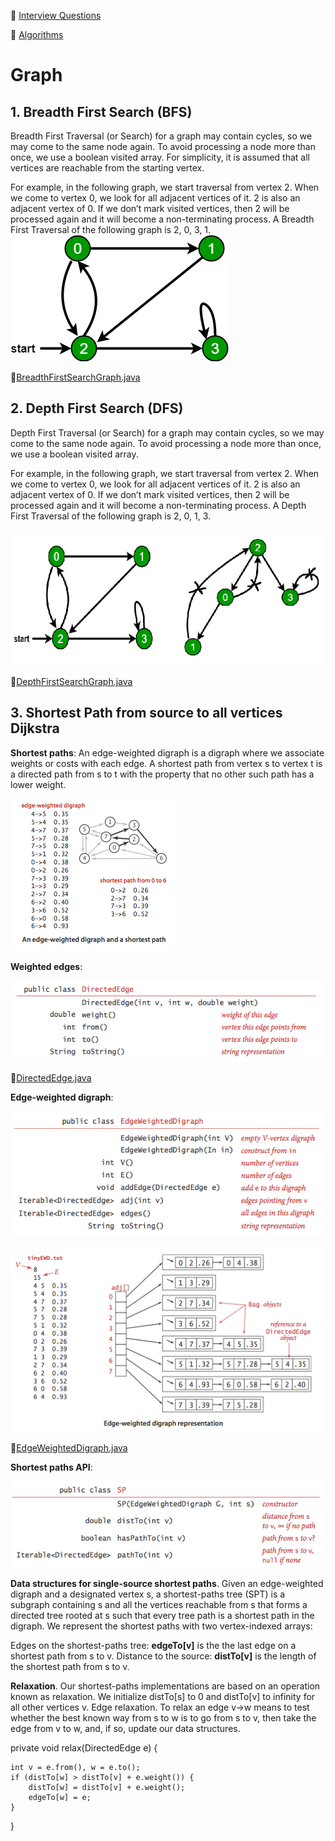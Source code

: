 :palm_tree: [Interview Questions](https://kellylin1115.github.io/interview-questions-blog/)

🌿 [Algorithms](index-algorithms.md)

# Graph
## 1. Breadth First Search (BFS)
Breadth First Traversal (or Search) for a graph may contain cycles, so we may come to the same node again. To avoid processing a node more than once, we use a boolean visited array. For simplicity, it is assumed that all vertices are reachable from the starting vertex.

For example, in the following graph, we start traversal from vertex 2. When we come to vertex 0, we look for all adjacent vertices of it. 2 is also an adjacent vertex of 0. If we don’t mark visited vertices, then 2 will be processed again and it will become a non-terminating process. A Breadth First Traversal of the following graph is 2, 0, 3, 1.
![](../../images/algorithms/bfs.png)

:pencil:[BreadthFirstSearchGraph.java](../../../../java/com/kellylin1115/interview/algorithms/graph/BreadthFirstSearchGraph.java)

## 2. Depth First Search (DFS)
Depth First Traversal (or Search) for a graph may contain cycles, so we may come to the same node again. To avoid processing a node more than once, we use a boolean visited array.

For example, in the following graph, we start traversal from vertex 2. When we come to vertex 0, we look for all adjacent vertices of it. 2 is also an adjacent vertex of 0. If we don’t mark visited vertices, then 2 will be processed again and it will become a non-terminating process. A Depth First Traversal of the following graph is 2, 0, 1, 3.

![](../../images/algorithms/dfs.png)

:pencil:[DepthFirstSearchGraph.java](../../../../java/com/kellylin1115/interview/algorithms/graph/DepthFirstSearchGraph.java)

## 3. Shortest Path from source to all vertices **Dijkstra** 
**Shortest paths**: An edge-weighted digraph is a digraph where we associate weights or costs with each edge. A shortest path from vertex s to vertex t is a directed path from s to t with the property that no other such path has a lower weight.

![](../../images/algorithms/shortest-path.png)

**Weighted edges**:

![](../../images/algorithms/directed-edge-api.png)

:pencil:[DirectedEdge.java](../../../../java/com/kellylin1115/interview/algorithms/graph/DirectedEdge.java)

**Edge-weighted digraph**:

![](../../images/algorithms/edge-weighted-digraph-api.png)

![](../../images/algorithms/edge-weighted-digraph-representation.png)

:pencil:[EdgeWeightedDigraph.java](../../../../java/com/kellylin1115/interview/algorithms/graph/EdgeWeightedDigraph.java)

**Shortest paths API**:

![](../../images/algorithms/sp-api.png)

**Data structures for single-source shortest paths**. Given an edge-weighted digraph and a designated vertex s, a shortest-paths tree (SPT) is a subgraph containing s and all the vertices reachable from s that forms a directed tree rooted at s such that every tree path is a shortest path in the digraph.
We represent the shortest paths with two vertex-indexed arrays:

Edges on the shortest-paths tree: **edgeTo[v]** is the the last edge on a shortest path from s to v.
Distance to the source: **distTo[v]** is the length of the shortest path from s to v.

**Relaxation**. Our shortest-paths implementations are based on an operation known as relaxation. We initialize distTo[s] to 0 and distTo[v] to infinity for all other vertices v.
Edge relaxation. To relax an edge v->w means to test whether the best known way from s to w is to go from s to v, then take the edge from v to w, and, if so, update our data structures.

private void relax(DirectedEdge e) {

    int v = e.from(), w = e.to();
    if (distTo[w] > distTo[v] + e.weight()) {
        distTo[w] = distTo[v] + e.weight();
        edgeTo[w] = e;
    }
}

